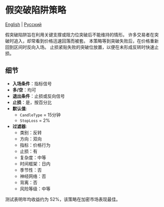 # 假突破陷阱策略
[English](README.md) | [Русский](README_ru.md)

假突破陷阱旨在利用关键支撑或阻力位突破后不能维持的情形。
许多交易者在突破时追入，却常看到价格迅速回落而被套。
本策略等到突破失败后，在价格重新回到区间时反向入场。
止损紧贴失败的突破位放置，以便在未形成反转时快速止损。

## 细节

- **入场条件**：指标信号
- **多/空**：均可
- **退出条件**：止损或反向信号
- **止损**：是，按百分比
- **默认值**:
  - `CandleType` = 15分钟
  - `StopLoss` = 2%
- **过滤器**:
  - 类别：反转
  - 方向：双向
  - 指标：价格行为
  - 止损：有
  - 复杂度：中等
  - 时间框架：日内
  - 季节性：否
  - 神经网络：否
  - 背离：否
  - 风险等级：中等

测试表明年均收益约为 52%，该策略在加密市场表现最佳。
